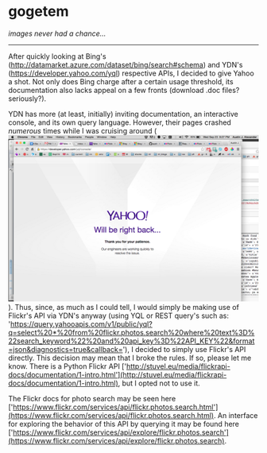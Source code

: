 # gogetem
_images never had a chance..._

---

After quickly looking at Bing's (http://datamarket.azure.com/dataset/bing/search#schema) and YDN's (https://developer.yahoo.com/yql) respective APIs, I decided to give Yahoo a shot. Not only does Bing charge after a certain usage threshold, its documentation also lacks appeal on a few fronts (download .doc files? seriously?).

YDN has more (at least, initially) inviting documentation, an interactive console, and its own query language. However, their pages crashed _numerous_ times while I was cruising around (![Alt text](ydn.png "YDN Fail")). Thus, since, as much as I could tell, I would simply be making use of Flickr's API via YDN's anyway (using YQL or REST query's such as: 'https://query.yahooapis.com/v1/public/yql?q=select%20*%20from%20flickr.photos.search%20where%20text%3D%22search_keyword%22%20and%20api_key%3D%22API_KEY%22&format=json&diagnostics=true&callback='), I decided to simply use Flickr's API directly. This decision may mean that I broke the rules. If so, please let me know. There is a Python Flickr API ['http://stuvel.eu/media/flickrapi-docs/documentation/1-intro.html'](http://stuvel.eu/media/flickrapi-docs/documentation/1-intro.html), but I opted not to use it.

The Flickr docs for photo search may be seen here ['https://www.flickr.com/services/api/flickr.photos.search.html'](https://www.flickr.com/services/api/flickr.photos.search.html). An interface for exploring the behavior of this API by querying it may be found here ['https://www.flickr.com/services/api/explore/flickr.photos.search'](https://www.flickr.com/services/api/explore/flickr.photos.search).
